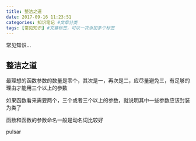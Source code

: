 ```yaml
---
title: 整洁之道
date: 2017-09-16 11:23:51
categories: 知识笔记 #文章分类
tags: [常见知识] #文章标签，可以一次添加多个标签
---
```


常见知识...

<!-- more -->

## 整洁之道

最理想的函数参数的数量是零个，其次是一，再次是二，应尽量避免三，有足够的理由才能用三个以上的参数

如果函数看来需要两个，三个或者三个以上的参数，就说明其中一些参数应该封装为类了

函数和函数的参数命名一般是动名词比较好

pulsar